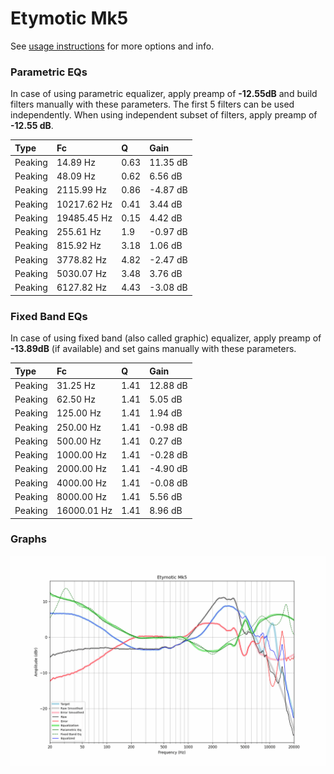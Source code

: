 # Etymotic Mk5
See [usage instructions](https://github.com/jaakkopasanen/AutoEq#usage) for more options and info.

### Parametric EQs
In case of using parametric equalizer, apply preamp of **-12.55dB** and build filters manually
with these parameters. The first 5 filters can be used independently.
When using independent subset of filters, apply preamp of **-12.55 dB**.

| Type    | Fc          |    Q | Gain     |
|:--------|:------------|:-----|:---------|
| Peaking | 14.89 Hz    | 0.63 | 11.35 dB |
| Peaking | 48.09 Hz    | 0.62 | 6.56 dB  |
| Peaking | 2115.99 Hz  | 0.86 | -4.87 dB |
| Peaking | 10217.62 Hz | 0.41 | 3.44 dB  |
| Peaking | 19485.45 Hz | 0.15 | 4.42 dB  |
| Peaking | 255.61 Hz   | 1.9  | -0.97 dB |
| Peaking | 815.92 Hz   | 3.18 | 1.06 dB  |
| Peaking | 3778.82 Hz  | 4.82 | -2.47 dB |
| Peaking | 5030.07 Hz  | 3.48 | 3.76 dB  |
| Peaking | 6127.82 Hz  | 4.43 | -3.08 dB |

### Fixed Band EQs
In case of using fixed band (also called graphic) equalizer, apply preamp of **-13.89dB**
(if available) and set gains manually with these parameters.

| Type    | Fc          |    Q | Gain     |
|:--------|:------------|:-----|:---------|
| Peaking | 31.25 Hz    | 1.41 | 12.88 dB |
| Peaking | 62.50 Hz    | 1.41 | 5.05 dB  |
| Peaking | 125.00 Hz   | 1.41 | 1.94 dB  |
| Peaking | 250.00 Hz   | 1.41 | -0.98 dB |
| Peaking | 500.00 Hz   | 1.41 | 0.27 dB  |
| Peaking | 1000.00 Hz  | 1.41 | -0.28 dB |
| Peaking | 2000.00 Hz  | 1.41 | -4.90 dB |
| Peaking | 4000.00 Hz  | 1.41 | -0.08 dB |
| Peaking | 8000.00 Hz  | 1.41 | 5.56 dB  |
| Peaking | 16000.01 Hz | 1.41 | 8.96 dB  |

### Graphs
![](./Etymotic%20Mk5.png)